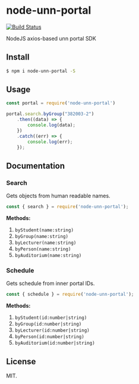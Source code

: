 # node-unn-portal

[![Build Status](https://travis-ci.org/SoNiceElijah/node-unn-portal.svg?branch=main)](https://travis-ci.org/SoNiceElijah/node-unn-portal)

NodeJS axios-based unn portal SDK

## Install

```bash
$ npm i node-unn-portal -S
```

## Usage

```js
const portal = require('node-unn-portal')

portal.search.byGroup("382003-2")
    .then((data) => {
        console.log(data);
    })
    .catch((err) => {
        console.log(err);
    });

```

## Documentation

### Search

Gets objects from human readable names.

```js
const { search } = require('node-unn-portal');
```

**Methods:**

1. ```byStudent(name:string)```
2. ```byGroup(name:string)```
3. ```byLecturer(name:string)```
4. ```byPerson(name:string)```
5. ```byAuditorium(name:string)```

### Schedule

Gets schedule from inner portal IDs.

```js
const { schedule } = require('node-unn-portal');
```

**Methods:**

1. ```byStudent(id:number|string)```
2. ```byGroup(id:number|string)```
3. ```byLecturer(id:number|string)```
4. ```byPerson(id:number|string)```
5. ```byAuditorium(id:number|string)```

## License

MIT.
